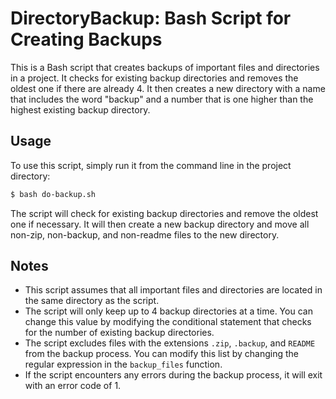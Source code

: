 # DirectoryBackup: Bash Script for Creating Backups

This is a Bash script that creates backups of important files and directories in a project. It checks for existing backup directories and removes the oldest one if there are already 4. It then creates a new directory with a name that includes the word "backup" and a number that is one higher than the highest existing backup directory.

## Usage

To use this script, simply run it from the command line in the project directory:

```Bash
$ bash do-backup.sh
```

The script will check for existing backup directories and remove the oldest one if necessary. It will then create a new backup directory and move all non-zip, non-backup, and non-readme files to the new directory.

## Notes

- This script assumes that all important files and directories are located in the same directory as the script.
- The script will only keep up to 4 backup directories at a time. You can change this value by modifying the conditional statement that checks for the number of existing backup directories.
- The script excludes files with the extensions `.zip`, `.backup`, and `README` from the backup process. You can modify this list by changing the regular expression in the `backup_files` function.
- If the script encounters any errors during the backup process, it will exit with an error code of 1.